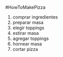 #HowToMakePizza

1. comprar ingredientes
2. preparar masa 
3. elegir toppings
4. estirar masa 
5. agregar toppings
6. hornear masa 
7. cortar pizza